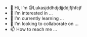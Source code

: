 - 👋 Hi, I’m @Lukasjddhdjdjjddjfjhfcjf
- 👀 I’m interested in ...
- 🌱 I’m currently learning ...
- 💞️ I’m looking to collaborate on ...
- 📫 How to reach me ...

<!---
Lukasjddhdjdjjddjfjhfcjf/Lukasjddhdjdjjddjfjhfcjf is a ✨ special ✨ repository because its `README.md` (this file) appears on your GitHub profile.
You can click the Preview link to take a look at your changes.
--->
